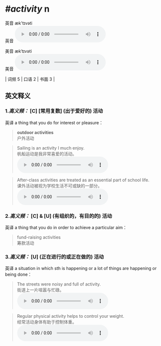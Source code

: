 # ***\#activity*** n
英音 æk'tɪvəti  
英音
<audio src="./media/activity-B.aac" controls="controls"></audio>

美音 ækˈtɪvəti  
美音
<audio src="./media/activity.aac" controls="controls"></audio>



| 词频 5 | 口语 2 | 书面 3 |  

英文释义
---
### 1.*高义频：* **[C] [常用复数] (出于爱好的) 活动**  
英译 a thing that you do for interest or pleasure：

 > **outdoor activities**  
 > 户外活动    

 > Sailing is an activity I much enjoy.   
 > 帆船运动是我非常喜爱的活动。    
<audio src="./media/1-activity.aac" controls="controls"></audio>

 > After-class activities are treated as an essential part of school life.   
 > 课外活动被视为学校生活不可或缺的一部分。    
<audio src="./media/2-activity.aac" controls="controls"></audio>

### 2.*高义频：* **[C] & [U] (有组织的，有目的的) 活动**  
英译 a thing that you do in order to achieve a particular aim：

 > fund-raising activities  
 > 筹款活动    

### 3.*高义频：* **[U] (正在进行的或正在做的) 活动**  
英译 a situation in which sth is happening or a lot of things are happening or being done：

 > The streets were noisy and full of activity.   
 > 街道上一片喧嚣与忙碌。    
<audio src="./media/3-activity.aac" controls="controls"></audio>

 > Regular physical activity helps to control your weight.  
 > 经常活动身体有助于控制体重。    
<audio src="./media/4-activity.aac" controls="controls"></audio>


